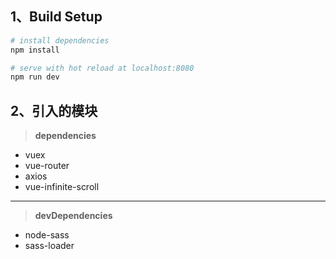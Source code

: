 ## 1、Build Setup

``` bash
# install dependencies
npm install

# serve with hot reload at localhost:8080
npm run dev
```

## 2、引入的模块
> **dependencies**
  - vuex
  - vue-router
  - axios
  - vue-infinite-scroll
---
> **devDependencies**
  - node-sass
  - sass-loader
